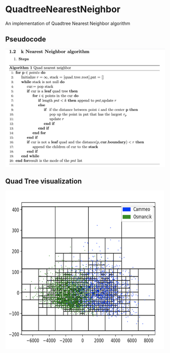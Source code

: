 # QuadtreeNearestNeighbor

An implementation of Quadtree Nearest Neighbor algorithm
## Pseudocode
![pseudo](./img/psudo.png)

## Quad Tree visualization
<img src="./img/quadtree.png" alt="alt text" width="500" height="500">
